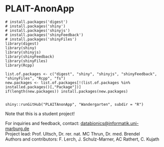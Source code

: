 # PLAIT-AnonApp

```{r}
# install.packages('digest')
# install.packages('shiny')
# install.packages('shinyjs')
# install.packages('shinyFeedback')
# install.packages('shinyFiles')
library(digest)
library(shiny)
library(shinyjs)
library(shinyFeedback)
library(shinyFiles)
library(Rcpp)

list.of.packages <- c("digest", "shiny", "shinyjs", "shinyFeedback", "shinyFiles", "Rcpp", "fs")
new.packages <- list.of.packages[!(list.of.packages %in% installed.packages()[,"Package"])]
if(length(new.packages)) install.packages(new.packages)


shiny::runGitHub("PLAITAnonApp", "Wandergarten", subdir = "R")
```

Note that this is a student project!

For inquiries and feedback, contact: databionics@informatik.uni-marburg.de <br>
Project lead: Prof. Ultsch, Dr. rer. nat. MC Thrun, Dr. med. Brendel <br>
Authors and contributors: F. Lerch, J. Schulz-Marner, AC Rathert, C. Kujath 
